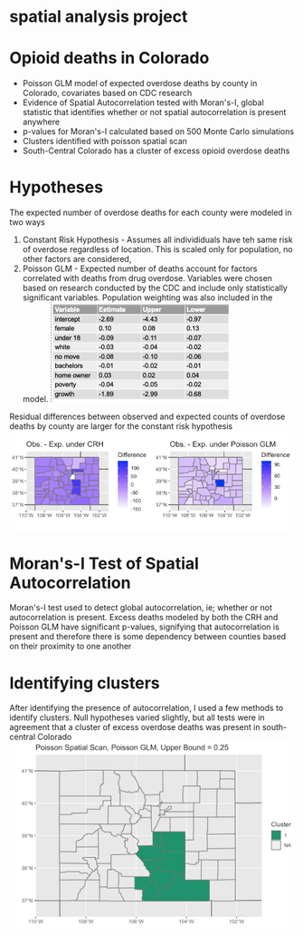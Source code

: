 # spatial analysis project
# Opioid deaths in Colorado
- Poisson GLM model of expected overdose deaths by county in Colorado, covariates based on CDC research
- Evidence of Spatial Autocorrelation tested with Moran's-I, global statistic that identifies whether or not spatial autocorrelation is present anywhere
- p-values for Moran's-I calculated based on 500 Monte Carlo simulations
- Clusters identified with poisson spatial scan
- South-Central Colorado has a cluster of excess opioid overdose deaths

# Hypotheses
The expected number of overdose deaths for each county were modeled in two ways
1) Constant Risk Hypothesis - Assumes all individiduals have teh same risk of overdose regardless of location. This is scaled only for population, no other factors are considered,
2) Poisson GLM - Expected number of deaths account for factors correlated with deaths from drug overdose. Variables were chosen based on research conducted by the CDC and include only statistically significant variables. Population weighting was also included in the model.
![](https://github.com/dani-totten/spatial_stats/blob/main/poisson_vars.png)

Residual differences between observed and expected counts of overdose deaths by county are larger for the constant risk hypothesis
![](https://github.com/dani-totten/spatial_stats/blob/main/spatial_side_by_side.png)

# Moran's-I Test of Spatial Autocorrelation
Moran's-I test used to detect global autocorrelation, ie; whether or not autocorrelation is present. Excess deaths modeled by both the CRH and Poisson GLM have significant p-values, signifying that autocorrelation is present and therefore there is some dependency between counties based on their proximity to one another

# Identifying clusters
After identifying the presence of autocorrelation, I used a few methods to identify clusters. Null hypotheses varied slightly, but all tests were in agreement that a cluster of excess overdose deaths was present in south-central Colorado
![](https://github.com/dani-totten/spatial_stats/blob/main/Screen%20Shot%202020-10-26%20at%2011.15.56%20AM.png)
